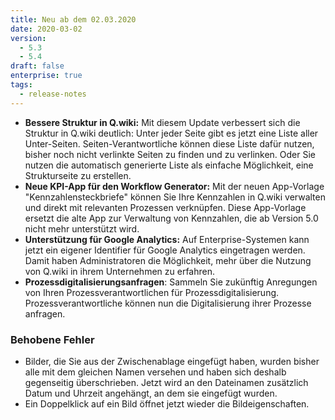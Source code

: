 ```yaml
---
title: Neu ab dem 02.03.2020
date: 2020-03-02
version:
  - 5.3
  - 5.4
draft: false
enterprise: true
tags:
  - release-notes
---
```

* **Bessere Struktur in Q.wiki:** Mit diesem Update verbessert sich die Struktur in Q.wiki deutlich: Unter jeder Seite gibt es jetzt eine Liste aller Unter-Seiten. Seiten-Verantwortliche können diese Liste dafür nutzen, bisher noch nicht verlinkte Seiten zu finden und zu verlinken. Oder Sie nutzen die automatisch generierte Liste als einfache Möglichkeit, eine Strukturseite zu erstellen.
* **Neue KPI-App für den Workflow Generator:** Mit der neuen App-Vorlage "Kennzahlensteckbriefe" können Sie Ihre Kennzahlen in Q.wiki verwalten und direkt mit relevanten Prozessen verknüpfen. Diese App-Vorlage ersetzt die alte App zur Verwaltung von Kennzahlen, die ab Version 5.0 nicht mehr unterstützt wird.
* **Unterstützung für Google Analytics:** Auf Enterprise-Systemen kann jetzt ein eigener Identifier für Google Analytics eingetragen werden. Damit haben Administratoren die Möglichkeit, mehr über die Nutzung von Q.wiki in ihrem Unternehmen zu erfahren.
* **Prozessdigitalisierungsanfragen**: Sammeln Sie zukünftig Anregungen von Ihren Prozessverantwortlichen für Prozessdigitalisierung. Prozessverantwortliche können nun die Digitalisierung ihrer Prozesse anfragen.

### Behobene Fehler

* Bilder, die Sie aus der Zwischenablage eingefügt haben, wurden bisher alle mit dem gleichen Namen versehen und haben sich deshalb gegenseitig überschrieben. Jetzt wird an den Dateinamen zusätzlich Datum und Uhrzeit angehängt, an dem sie eingefügt wurden.
* Ein Doppelklick auf ein Bild öffnet jetzt wieder die Bildeigenschaften.